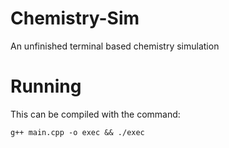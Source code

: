# Chemistry-Sim
An unfinished terminal based chemistry simulation 

# Running
This can be compiled with the command:
```
g++ main.cpp -o exec && ./exec
```

